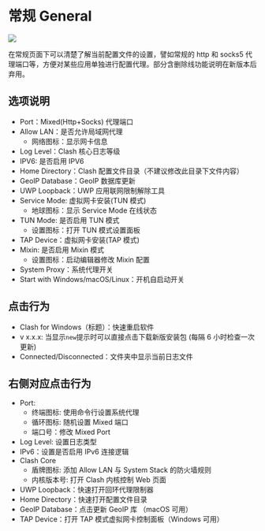 # 常规 General

![](~@imgs/ui-general.png)

在常规页面下可以清楚了解当前配置文件的设置，譬如常规的 http 和 socks5 代理端口等，方便对某些应用单独进行配置代理。部分含删除线功能说明在新版本后弃用。

## 选项说明

- Port：Mixed(Http+Socks) 代理端口
- Allow LAN：是否允许局域网代理
  - 网络图标：显示网卡信息
- Log Level：Clash 核心日志等级
- IPV6: 是否启用 IPV6
- Home Directory：Clash 配置文件目录（不建议修改此目录下文件内容）
- GeoIP Database：GeoIP 数据库更新
- UWP Loopback：UWP 应用联网限制解除工具
- Service Mode: 虚拟网卡安装(TUN 模式)
  - 地球图标：显示 Service Mode 在线状态
- TUN Mode: 是否启用 TUN 模式
  - 设置图标：打开 TUN 模式设置面板
- TAP Device：虚拟网卡安装(TAP 模式)
- Mixin: 是否启用 Mixin 模式
  - 设置图标：启动编辑器修改 Mixin 配置
- System Proxy：系统代理开关
- Start with Windows/macOS/Linux：开机自启动开关

## 点击行为

- Clash for Windows（标题）：快速重启软件
- v x.x.x: 当显示`new`提示时可以直接点击下载新版安装包 (每隔 6 小时检查一次更新)
- Connected/Disconnected：文件夹中显示当前日志文件

## 右侧对应点击行为

- Port:
  - 终端图标: 使用命令行设置系统代理
  - 循环图标: 随机设置 Mixed 端口
  - 端口号：修改 Mixed Port
- Log Level: 设置日志类型
- IPv6：设置是否启用 IPv6 连接逻辑
- Clash Core
  - 盾牌图标: 添加 Allow LAN 与 System Stack 的防火墙规则
  - 内核版本号: 打开 Clash 内核控制 Web 页面
- UWP Loopback：快速打开回环代理限制器
- Home Directory：快速打开配置文件目录
- GeoIP Database：点击更新 GeoIP 库 （macOS 可用）
- TAP Device：打开 TAP 模式虚拟网卡控制面板（Windows 可用）
